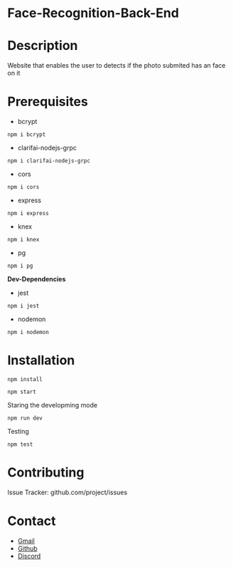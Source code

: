 # Face-Recognition-Back-End

# Description
Website that enables the user to detects if the photo submited has an face on it
# Prerequisites
- bcrypt

```npm i bcrypt```
- clarifai-nodejs-grpc
 
```npm i clarifai-nodejs-grpc```
- cors

```npm i cors```
- express
 
```npm i express```
 - knex
  
```npm i knex```
- pg
 
```npm i pg```

**Dev-Dependencies**
- jest

```npm i jest```
- nodemon

```npm i nodemon```

# Installation
```
npm install 
```
```
npm start
```
Staring the developming mode
```
npm run dev
```
Testing
```
npm test
```

# Contributing
Issue Tracker: github.com/project/issues

# Contact 
- [Gmail](https://mail.google.com/mail/u/0/?fs=1&to=ArturoM.Ducasse@gmail.com&su=Job-related&tf=cm "Gmail direct link")
- [Github](https://github.com/R2rit0 "Github profile")
- [Discord](https://discordapp.com/users/362837852507209730/ "Discord profile")
